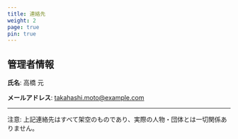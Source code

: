 ```yaml
---
title: 連絡先
weight: 2
page: true
pin: true
---
```


## 管理者情報

**氏名**: 高橋 元

**メールアドレス**: <takahashi.moto@example.com>

---

注意: 上記連絡先はすべて架空のものであり、実際の人物・団体とは一切関係ありません。
